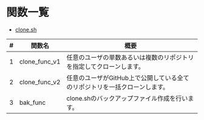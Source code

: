 # 関数一覧

* [clone.sh](../clone_template.sh)

| #   | 関数名           | 概要                                       |
| --- | ------------- | ---------------------------------------- |
| 1   | clone_func_v1 | 任意のユーザの単数あるいは複数のリポジトリを指定してクローンします。       |
| 2   | clone_func_v2 | 任意のユーザがGitHub上で公開している全てのリポジトリを一括クローンします。 |
| 3   | bak_func      | clone.shのバックアップファイル作成を行います。              |
